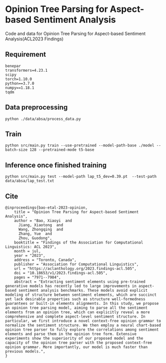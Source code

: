 # Opinion Tree Parsing for Aspect-based Sentiment Analysis
Code and data for Opinion Tree Parsing for Aspect-based Sentiment Analysis(ACL2023 Findings)

## Requirement
    benepar
    transformers=4.23.1 
    scipy
    torch=1.10.0
    python==3.7.0
    numpy==1.18.1 
    tqdm
## Data preprocessing 

    python ./data/absa/process_data.py
    

## Train 

    python src/main.py train --use-pretrained --model-path-base ./model --batch-size 128 --pretrained-mode t5-base
    
    
## Inference once finished training

    python src/main.py test --model-path lap_t5_dev=0.39.pt  --test-path data/absa/lap_test.txt
    
## Cite
    @inproceedings{bao-etal-2023-opinion,
        title = "Opinion Tree Parsing for Aspect-based Sentiment Analysis",
        author = "Bao, Xiaoyi  and
          Jiang, Xiaotong  and
          Wang, Zhongqing  and
          Zhang, Yue  and
          Zhou, Guodong",
        booktitle = "Findings of the Association for Computational Linguistics: ACL 2023",
        month = jul,
        year = "2023",
        address = "Toronto, Canada",
        publisher = "Association for Computational Linguistics",
        url = "https://aclanthology.org/2023.findings-acl.505",
        doi = "10.18653/v1/2023.findings-acl.505",
        pages = "7971--7984",
        abstract = "Extracting sentiment elements using pre-trained generative models has recently led to large improvements in aspect-based sentiment analysis benchmarks. These models avoid explicit modeling of structure between sentiment elements, which are succinct yet lack desirable properties such as structure well-formedness guarantees or built-in elements alignments. In this study, we propose an opinion tree parsing model, aiming to parse all the sentiment elements from an opinion tree, which can explicitly reveal a more comprehensive and complete aspect-level sentiment structure. In particular, we first introduce a novel context-free opinion grammar to normalize the sentiment structure. We then employ a neural chart-based opinion tree parser to fully explore the correlations among sentiment elements and parse them in the opinion tree form. Extensive experiments show the superiority of our proposed model and the capacity of the opinion tree parser with the proposed context-free opinion grammar. More importantly, our model is much faster than previous models.",
    }
